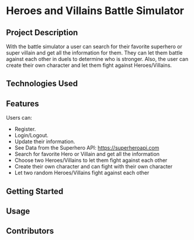 # Heroes and Villains Battle Simulator
## Project Description
With the battle simulator a user can search for their favorite superhero or super villain and get all the information for them. They can let them battle against each other in duels to determine who is stronger. Also, the user can create their own character and let them fight against Heroes/Villains.

## Technologies Used

## Features
Users can:
*	Register.
* Login/Logout.
* Update their information.
* See Data from the Superhero API: https://superheroapi.com
*	Search for favorite Hero or Villain and get all the information
*	Choose two Heroes/Villains to let them fight against each other
*	Create their own character and can fight with their own character
*	Let two random Heroes/Villains fight against each other

## Getting Started

## Usage

## Contributors

